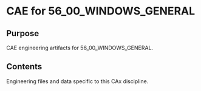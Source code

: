 # CAE for 56_00_WINDOWS_GENERAL

## Purpose
CAE engineering artifacts for 56_00_WINDOWS_GENERAL.

## Contents
Engineering files and data specific to this CAx discipline.
